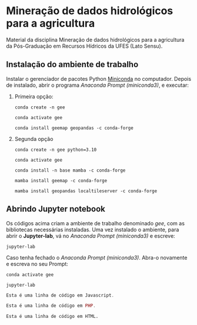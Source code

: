 # Mineração de dados hidrológicos para a agricultura

Material da disciplina Mineração de dados hidrológicos para a agricultura
da Pós-Graduação em Recursos Hídricos da UFES (Lato Sensu).

## Instalação do ambiente de trabalho

Instalar o gerenciador de pacotes Python
[Miniconda](https://docs.anaconda.com/free/miniconda/) no computador. Depois de 
instalado, abrir o programa *Anaconda Prompt (miniconda3)*, e executar:

1. Primeira opção:

   `conda create -n gee`

   `conda activate gee`

   `conda install geemap geopandas -c conda-forge`

2. Segunda opção

   `conda create -n gee python=3.10`

   `conda activate gee`

   `conda install -n base mamba -c conda-forge`

   `mamba install geemap -c conda-forge`

   `mamba install geopandas localtileserver -c conda-forge`

## Abrindo Jupyter notebook

Os códigos acima criam a ambiente de trabalho denominado 
*gee*, com as bibliotecas necessárias instaladas.
Uma vez instalado o ambiente, para abrir o **Jupyter-lab**, vá
no  *Anaconda Prompt (miniconda3)*  e escreve:

`jupyter-lab`

Caso tenha fechado o *Anaconda Prompt (miniconda3)*. Abra-o
novamente e escreva no seu Prompt:

`conda activate gee`

`jupyter-lab`

~~~javascript
Esta é uma linha de código em Javascript.
~~~

~~~php
Esta é uma linha de código em PHP.
~~~

~~~html
Esta é uma linha de código em HTML.
~~~



